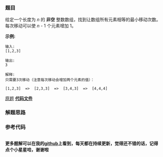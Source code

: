 ### 题目
给定一个长度为 _n_ 的 **非空** 整数数组，找到让数组所有元素相等的最小移动次数。每次移动可以使 _n_ \- 1 个元素增加 1。

**示例:**

    
    
    输入:
    [1,2,3]
    
    输出:
    3
    
    解释:
    只需要3次移动（注意每次移动会增加两个元素的值）：
    
    [1,2,3]  =>  [2,3,3]  =>  [3,4,3]  =>  [4,4,4]
    

[原题](https://leetcode-cn.com/problems/minimum-moves-to-equal-array-elements/)    **[代码文件]()**


### 解题思路




### 参考代码

```go


```




**更多题解可以在我的[github](https://github.com/LZH139/leetcode_Go)上看到，每天都在持续更新，觉得还不错的话，记得点个小星星哈，谢谢啦**
